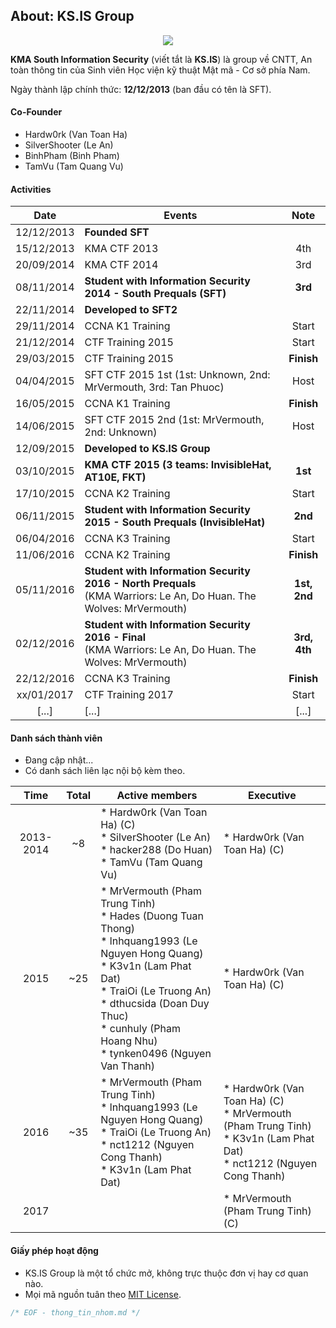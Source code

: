 ## About: KS.IS Group 

<p align="center">
  <img src="https://raw.githubusercontent.com/ks-is/docs/master/logo_kma.png?raw=true"/>
</p>

**KMA South Information Security** (viết tắt là **KS.IS**) là group về CNTT, An toàn thông tin của Sinh viên Học viện kỹ thuật Mật mã - Cơ sở phía Nam.

Ngày thành lập chính thức: **12/12/2013** (ban đầu có tên là SFT).

#### Co-Founder

* Hardw0rk (Van Toan Ha)
* SilverShooter (Le An)
* BinhPham (Binh Pham)
* TamVu (Tam Quang Vu)

#### Activities

| Date  | Events  | Note |
| :---------: |---------------------| :----:|
| 12/12/2013  | **Founded SFT**  | |
| 15/12/2013  | KMA CTF 2013         | 4th |
| 20/09/2014  | KMA CTF 2014         | 3rd |
| 08/11/2014  | **Student with Information Security 2014 - South Prequals (SFT)** | **3rd** |
| 22/11/2014  | **Developed to SFT2** |  |
| 29/11/2014  | CCNA K1 Training     | Start |
| 21/12/2014  | CTF Training 2015    | Start |
| 29/03/2015  | CTF Training 2015    | **Finish**|
| 04/04/2015  | SFT CTF 2015 1st (1st: Unknown, 2nd: MrVermouth, 3rd: Tan Phuoc) | Host |
| 16/05/2015  | CCNA K1 Training     | **Finish**|
| 14/06/2015  | SFT CTF 2015 2nd (1st: MrVermouth, 2nd: Unknown) | Host |
| 12/09/2015  | **Developed to KS.IS Group** |  |
| 03/10/2015  | **KMA CTF 2015 (3 teams: InvisibleHat, AT10E, FKT)**| **1st** |
| 17/10/2015  | CCNA K2 Training     | Start |
| 06/11/2015  | **Student with Information Security 2015 - South Prequals (InvisibleHat)**  | **2nd** |
| 06/04/2016  | CCNA K3 Training     | Start |
| 11/06/2016  | CCNA K2 Training     | **Finish** |
| 05/11/2016  | **Student with Information Security 2016 - North Prequals** <br>(KMA Warriors: Le An, Do Huan. The Wolves: MrVermouth) | **1st, 2nd** |
| 02/12/2016  | **Student with Information Security 2016 - Final** <br>(KMA Warriors: Le An, Do Huan. The Wolves: MrVermouth) | **3rd, 4th** |
| 22/12/2016  | CCNA K3 Training     | **Finish** |
| xx/01/2017  | CTF Training 2017    | Start |
| [...]  | [...]   | [...]  |

#### Danh sách thành viên

* Đang cập nhật...
* Có danh sách liên lạc nội bộ kèm theo.

|    Time   | Total |         Active members       |       Executive         |
|:---------:|:-----:|------------------------------|-------------------------|
| 2013-2014 |   ~8  | * Hardw0rk (Van Toan Ha) (C)<br>* SilverShooter (Le An)<br>* hacker288 (Do Huan)<br>* TamVu (Tam Quang Vu) | * Hardw0rk (Van Toan Ha) (C)                                                                                        |
|    2015   |  ~25  | * MrVermouth (Pham Trung Tinh)<br>* Hades (Duong Tuan Thong)<br>* lnhquang1993 (Le Nguyen Hong Quang)<br>* K3v1n (Lam Phat Dat)<br>* TraiOi (Le Truong An)<br>* dthucsida (Doan Duy Thuc)<br>* cunhuly (Pham Hoang Nhu)<br>* tynken0496 (Nguyen Van Thanh) | * Hardw0rk (Van Toan Ha) (C) |
|    2016   |  ~35  | * MrVermouth (Pham Trung Tinh)<br>* lnhquang1993 (Le Nguyen Hong Quang)<br>* TraiOi (Le Truong An)<br>* nct1212 (Nguyen Cong Thanh)<br>* K3v1n (Lam Phat Dat) | * Hardw0rk (Van Toan Ha) (C)<br>* MrVermouth (Pham Trung Tinh)<br>* K3v1n (Lam Phat Dat)<br>* nct1212 (Nguyen Cong Thanh) |
|    2017   |       |                             | * MrVermouth (Pham Trung Tinh) (C) |

#### Giấy phép hoạt động

* KS.IS Group là một tổ chức mở, không trực thuộc đơn vị hay cơ quan nào.
* Mọi mã nguồn tuân theo [MIT License](LICENSE).

```C
/* EOF - thong_tin_nhom.md */
```
